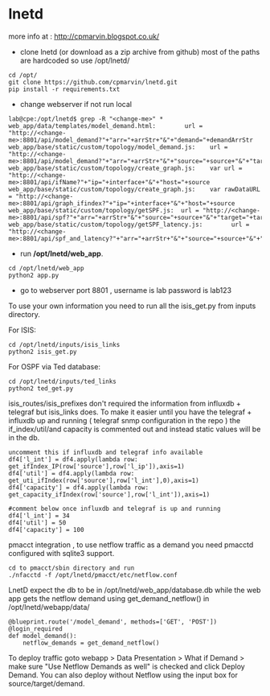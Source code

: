# lnetd

more info at : http://cpmarvin.blogspot.co.uk/ 
   
- clone lnetd (or download as a zip archive from github) most of the paths are hardcoded so use /opt/lnetd/
```
cd /opt/
git clone https://github.com/cpmarvin/lnetd.git
pip install -r requirements.txt
```

- change webserver if not run local
```
lab@cpe:/opt/lnetd$ grep -R "<change-me>" *
web_app/data/templates/model_demand.html:        url = "http://<change-me>:8801/api/model_demand?"+"arr="+arrStr+"&"+"demand="+demandArrStr
web_app/base/static/custom/topology/model_demand.js:    url = "http://<change-me>:8801/api/model_demand?"+"arr="+arrStr+"&"+"source="+source+"&"+"target="+target
web_app/base/static/custom/topology/create_graph.js:    var url = "http://<change-me>:8801/api/ifName?"+"ip="+interface+"&"+"host="+source
web_app/base/static/custom/topology/create_graph.js:    var rawDataURL = "http://<change-me>:8801/api/graph_ifindex?"+"ip="+interface+"&"+"host="+source
web_app/base/static/custom/topology/getSPF.js:  url = "http://<change-me>:8801/api/spf?"+"arr="+arrStr+"&"+"source="+source+"&"+"target="+target
web_app/base/static/custom/topology/getSPF_latency.js:        url = "http://<change-me>:8801/api/spf_and_latency?"+"arr="+arrStr+"&"+"source="+source+"&"+"target="+target
``` 
- run **/opt/lnetd/web_app**.
```
cd /opt/lnetd/web_app
python2 app.py
```
- go to webserver port 8801 , username is lab password is lab123

To use your own information you need to run all the isis_get.py from inputs directory.

For ISIS:
```
cd /opt/lnetd/inputs/isis_links
python2 isis_get.py
```

For OSPF via Ted database:
```
cd /opt/lnetd/inputs/ted_links
python2 ted_get.py
```

isis_routes/isis_prefixes don't required the information from influxdb + telegraf but isis_links does. To make it easier until you have the telegraf + influxdb up and running ( telegraf snmp configuration in the repo ) the if_index/util/and capacity is commented out and instead static values will be in the db. 

```
uncomment this if influxdb and telegraf info available
df4['l_int'] = df4.apply(lambda row: get_ifIndex_IP(row['source'],row['l_ip']),axis=1)
df4['util'] = df4.apply(lambda row: get_uti_ifIndex(row['source'],row['l_int'],0),axis=1)
df4['capacity'] = df4.apply(lambda row: get_capacity_ifIndex(row['source'],row['l_int']),axis=1)

#comment below once influxdb and telegraf is up and running
df4['l_int'] = 34
df4['util'] = 50
df4['capacity'] = 100
```

pmacct integration , to use netflow traffic as a demand you need pmacctd configured with sqlite3 support.

```
cd to pmacct/sbin directory and run 
./nfacctd -f /opt/lnetd/pmacct/etc/netflow.conf
```

LnetD expect the db to be in /opt/lnetd/web_app/database.db while the web app gets the netflow demand using get_demand_netflow() in /opt/lnetd/webapp/data/ 

```
@blueprint.route('/model_demand', methods=['GET', 'POST'])
@login_required
def model_demand():
    netflow_demands = get_demand_netflow()
```

To deploy traffic goto webapp > Data Presentation > What if Demand > make sure "Use Netflow Demands as well" is checked and click Deploy Demand. You can also deploy without Netflow using the input box for source/target/demand.
